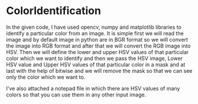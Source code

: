 # ColorIdentification

In the given code, I have used opencv, numpy and matplotlib libraries to identify a particular color from an image. It is simple first we will read the image and by default image in python are in BGR format so we will convert the image into RGB format and after that we will convert the RGB image into HSV. Then we will define the lower and upper HSV values of that particular color which we want to identify and then we pass the HSV image, Lower HSV value and Upper HSV values of that particular color in a mask and at last with the help of bitwise and we will remove the mask so that we can see only the color which we want to. 

I've also attached a notepad file in which there are HSV values of many colors so that you can use them in any other input image.
